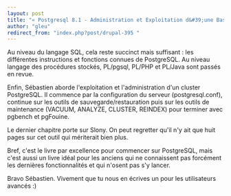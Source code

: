 ```yaml
---
layout: post
title: "« Postgresql 8.1 - Administration et Exploitation d&#39;une Base de Donnees »"
author: "gleu"
redirect_from: "index.php?post/drupal-395 "
---
```




<p>Au niveau du langage SQL, cela reste succinct mais suffisant : les différentes instructions et fonctions connues de PostgreSQL. Au niveau langage des procédures stockés, PL/pgsql, PL/PHP et PL/Java sont passés en revue.</p>

<p>Enfin, Sébastien aborde l'exploitation et l'administration d'un cluster PostgreSQL. Il commence par la configuration du serveur (postgresql.conf), continue sur les outils de sauvegarde/restauration puis sur les outils de maintenance (VACUUM, ANALYZE, CLUSTER, REINDEX) pour terminer avec pgbench et pgFouine.</p>

<p>Le dernier chapitre porte sur Slony. On peut regretter qu'il n'y ait que huit pages sur cet outil qui mériterait bien plus.</p>

<p>Bref, c'est le livre par excellence pour commencer sur PostgreSQL, mais c'est aussi un livre idéal pour les anciens qui ne connaissent pas forcément les dernières fonctionnalités et qui n'osent pas s'y lancer.</p>

<p>Bravo Sébastien. Vivement que tu nous en écrives un pour les utilisateurs avancés :)</p>